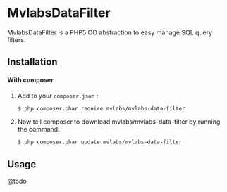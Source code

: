 MvlabsDataFilter
=========

MvlabsDataFilter is a PHP5 OO abstraction to easy manage SQL query filters.


Installation
------------
#### With composer

1. Add to your `composer.json` :

    ```bash
    $ php composer.phar require mvlabs/mvlabs-data-filter
    ```
    

2. Now tell composer to download mvlabs/mvlabs-data-filter by running the command:

    ```bash
    $ php composer.phar update mvlabs/mvlabs-data-filter
    ```

Usage
-----

@todo 